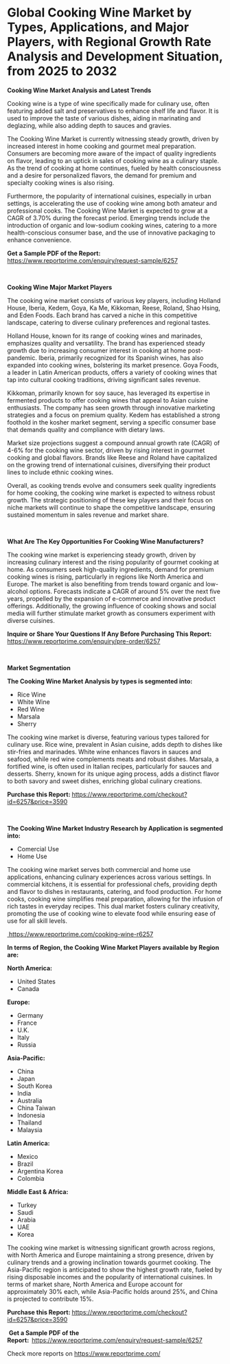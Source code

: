 <p><h1>Global Cooking Wine Market by Types, Applications, and Major Players, with Regional Growth Rate Analysis and Development Situation, from 2025 to 2032</h1></p><p><strong>Cooking Wine Market Analysis and Latest Trends</strong></p>
<p><p>Cooking wine is a type of wine specifically made for culinary use, often featuring added salt and preservatives to enhance shelf life and flavor. It is used to improve the taste of various dishes, aiding in marinating and deglazing, while also adding depth to sauces and gravies. </p><p>The Cooking Wine Market is currently witnessing steady growth, driven by increased interest in home cooking and gourmet meal preparation. Consumers are becoming more aware of the impact of quality ingredients on flavor, leading to an uptick in sales of cooking wine as a culinary staple. As the trend of cooking at home continues, fueled by health consciousness and a desire for personalized flavors, the demand for premium and specialty cooking wines is also rising.</p><p>Furthermore, the popularity of international cuisines, especially in urban settings, is accelerating the use of cooking wine among both amateur and professional cooks. The Cooking Wine Market is expected to grow at a CAGR of 3.70% during the forecast period. Emerging trends include the introduction of organic and low-sodium cooking wines, catering to a more health-conscious consumer base, and the use of innovative packaging to enhance convenience.</p></p>
<p><strong>Get a Sample PDF of the Report:&nbsp;</strong> <a href="https://www.reportprime.com/enquiry/request-sample/6257?utm_campaign=3442&utm_medium=2&utm_source=Github&utm_content=ia&utm_term=19032025&utm_id=cooking-wine">https://www.reportprime.com/enquiry/request-sample/6257</a></p>
<p>&nbsp;</p>
<p><strong>Cooking Wine Major Market Players</strong></p>
<p><p>The cooking wine market consists of various key players, including Holland House, Iberia, Kedem, Goya, Ka Me, Kikkoman, Reese, Roland, Shao Hsing, and Eden Foods. Each brand has carved a niche in this competitive landscape, catering to diverse culinary preferences and regional tastes.</p><p>Holland House, known for its range of cooking wines and marinades, emphasizes quality and versatility. The brand has experienced steady growth due to increasing consumer interest in cooking at home post-pandemic. Iberia, primarily recognized for its Spanish wines, has also expanded into cooking wines, bolstering its market presence. Goya Foods, a leader in Latin American products, offers a variety of cooking wines that tap into cultural cooking traditions, driving significant sales revenue.</p><p>Kikkoman, primarily known for soy sauce, has leveraged its expertise in fermented products to offer cooking wines that appeal to Asian cuisine enthusiasts. The company has seen growth through innovative marketing strategies and a focus on premium quality. Kedem has established a strong foothold in the kosher market segment, serving a specific consumer base that demands quality and compliance with dietary laws.</p><p>Market size projections suggest a compound annual growth rate (CAGR) of 4-6% for the cooking wine sector, driven by rising interest in gourmet cooking and global flavors. Brands like Reese and Roland have capitalized on the growing trend of international cuisines, diversifying their product lines to include ethnic cooking wines.</p><p>Overall, as cooking trends evolve and consumers seek quality ingredients for home cooking, the cooking wine market is expected to witness robust growth. The strategic positioning of these key players and their focus on niche markets will continue to shape the competitive landscape, ensuring sustained momentum in sales revenue and market share.</p></p>
<p>&nbsp;</p>
<p><strong>What Are The Key Opportunities For Cooking Wine Manufacturers?</strong></p>
<p><p>The cooking wine market is experiencing steady growth, driven by increasing culinary interest and the rising popularity of gourmet cooking at home. As consumers seek high-quality ingredients, demand for premium cooking wines is rising, particularly in regions like North America and Europe. The market is also benefiting from trends toward organic and low-alcohol options. Forecasts indicate a CAGR of around 5% over the next five years, propelled by the expansion of e-commerce and innovative product offerings. Additionally, the growing influence of cooking shows and social media will further stimulate market growth as consumers experiment with diverse cuisines.</p></p>
<p><strong>Inquire or Share Your Questions If Any Before Purchasing This Report:</strong> <a href="https://www.reportprime.com/enquiry/pre-order/6257?utm_campaign=3442&utm_medium=2&utm_source=Github&utm_content=ia&utm_term=19032025&utm_id=cooking-wine">https://www.reportprime.com/enquiry/pre-order/6257</a></p>
<p>&nbsp;</p>
<p><strong>Market Segmentation</strong></p>
<p><strong>The Cooking Wine Market Analysis by types is segmented into:</strong></p>
<p><ul><li>Rice Wine</li><li>White Wine</li><li>Red Wine</li><li>Marsala</li><li>Sherry</li></ul></p>
<p><p>The cooking wine market is diverse, featuring various types tailored for culinary use. Rice wine, prevalent in Asian cuisine, adds depth to dishes like stir-fries and marinades. White wine enhances flavors in sauces and seafood, while red wine complements meats and robust dishes. Marsala, a fortified wine, is often used in Italian recipes, particularly for sauces and desserts. Sherry, known for its unique aging process, adds a distinct flavor to both savory and sweet dishes, enriching global culinary creations.</p></p>
<p><strong>Purchase this Report:&nbsp;</strong><a href="https://www.reportprime.com/checkout?id=6257&price=3590&utm_campaign=3442&utm_medium=2&utm_source=Github&utm_content=ia&utm_term=19032025&utm_id=cooking-wine">https://www.reportprime.com/checkout?id=6257&price=3590</a></p>
<p>&nbsp;</p>
<p><strong>The Cooking Wine Market Industry Research by Application is segmented into:</strong></p>
<p><ul><li>Comercial Use</li><li>Home Use</li></ul></p>
<p><p>The cooking wine market serves both commercial and home use applications, enhancing culinary experiences across various settings. In commercial kitchens, it is essential for professional chefs, providing depth and flavor to dishes in restaurants, catering, and food production. For home cooks, cooking wine simplifies meal preparation, allowing for the infusion of rich tastes in everyday recipes. This dual market fosters culinary creativity, promoting the use of cooking wine to elevate food while ensuring ease of use for all skill levels.</p></p>
<p><a href="https://www.reportprime.com/cooking-wine-r6257?utm_campaign=3442&utm_medium=2&utm_source=Github&utm_content=ia&utm_term=19032025&utm_id=cooking-wine">&nbsp;https://www.reportprime.com/cooking-wine-r6257</a></p>
<p><strong>In terms of Region, the Cooking Wine Market Players available by Region are:</strong></p>
<p>
    <p> <strong> North America: </strong>
        <ul>
            <li>United States</li>
            <li>Canada</li>
        </ul>
        </p> 
    <p> <strong> Europe: </strong>
        <ul>
            <li>Germany</li>
            <li>France</li>
            <li>U.K.</li>
            <li>Italy</li>
            <li>Russia</li>
        </ul>
        </p> 
    <p> <strong> Asia-Pacific: </strong>
        <ul>
            <li>China</li>
            <li>Japan</li>
            <li>South Korea</li>
            <li>India</li>
            <li>Australia</li>
            <li>China Taiwan</li>
            <li>Indonesia</li>
            <li>Thailand</li>
            <li>Malaysia</li>
        </ul>
        </p> 
    <p> <strong> Latin America: </strong>
        <ul>
            <li>Mexico</li>
            <li>Brazil</li>
            <li>Argentina Korea</li>
            <li>Colombia</li>
        </ul>
        </p> 
    <p> <strong> Middle East & Africa: </strong>
        <ul>
            <li>Turkey</li>
            <li>Saudi</li>
            <li>Arabia</li>
            <li>UAE</li>
            <li>Korea</li>
        </ul>
    </p>
    </p>
<p><p>The cooking wine market is witnessing significant growth across regions, with North America and Europe maintaining a strong presence, driven by culinary trends and a growing inclination towards gourmet cooking. The Asia-Pacific region is anticipated to show the highest growth rate, fueled by rising disposable incomes and the popularity of international cuisines. In terms of market share, North America and Europe account for approximately 30% each, while Asia-Pacific holds around 25%, and China is projected to contribute 15%.</p></p>
<p><strong>Purchase this Report: </strong><a href="https://www.reportprime.com/checkout?id=6257&price=3590&utm_campaign=3442&utm_medium=2&utm_source=Github&utm_content=ia&utm_term=19032025&utm_id=cooking-wine">https://www.reportprime.com/checkout?id=6257&price=3590</a></p>
<p>&nbsp;<strong>Get a Sample PDF of the Report:&nbsp;&nbsp;</strong><a href="https://www.reportprime.com/enquiry/request-sample/6257?utm_campaign=3442&utm_medium=2&utm_source=Github&utm_content=ia&utm_term=19032025&utm_id=cooking-wine">https://www.reportprime.com/enquiry/request-sample/6257</a></p>
<p><strong></strong></p>
<p>Check more reports on <a href="https://www.reportprime.com/?utm_campaign=3442&utm_medium=2&utm_source=Github&utm_content=ia&utm_term=19032025&utm_id=cooking-wine">https://www.reportprime.com/</a></p>